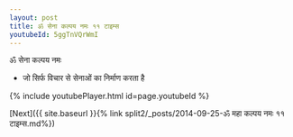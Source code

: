 ```yaml
---
layout: post
title: ॐ सेना कल्पय नमः ११ टाइम्स
youtubeId: 5ggTnVQrWmI
---
```

 
 
 ॐ सेना कल्पय नमः  
 
 -  जो सिर्फ विचार से सेनाओं का निर्माण करता है 
 
  
 
  
 
 
 
 
 
 


{% include youtubePlayer.html id=page.youtubeId %}
 
[Next]({{ site.baseurl }}{% link  split2/_posts/2014-09-25-ॐ महा कल्पय नमः ११ टाइम्स.md%})
 
